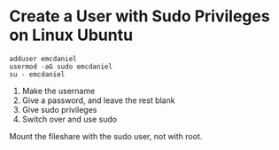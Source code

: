 # Create a User with Sudo Privileges on Linux Ubuntu

```
adduser emcdaniel
usermod -aG sudo emcdaniel
su - emcdaniel
```

1. Make the username
2. Give a password, and leave the rest blank
3. Give sudo privileges
4. Switch over and use sudo 

Mount the fileshare with the sudo user, not with root. 